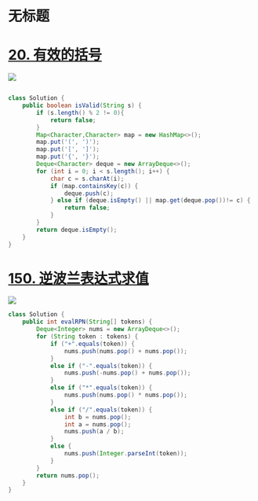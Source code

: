 # 无标题

# [**20. 有效的括号**](https://leetcode.cn/problems/valid-parentheses/)

![](https://kevin-java.oss-cn-hongkong.aliyuncs.com/2025/%E5%B1%8F%E5%B9%95%E6%88%AA%E5%9B%BE%202025-04-21%20220620.png)

```java

class Solution {
    public boolean isValid(String s) {
        if (s.length() % 2 != 0){
            return false;
        }
        Map<Character,Character> map = new HashMap<>();
        map.put('(', ')');
        map.put('[', ']');
        map.put('{', '}');
        Deque<Character> deque = new ArrayDeque<>();
        for (int i = 0; i < s.length(); i++) {
            char c = s.charAt(i);
            if (map.containsKey(c)) {
                deque.push(c);
            } else if (deque.isEmpty() || map.get(deque.pop())!= c) {
                return false;
            }
        }
        return deque.isEmpty();
    }
}
```

# [**150. 逆波兰表达式求值**](https://leetcode.cn/problems/evaluate-reverse-polish-notation/)

![](https://kevin-java.oss-cn-hongkong.aliyuncs.com/2025/%E5%B1%8F%E5%B9%95%E6%88%AA%E5%9B%BE%202025-04-21%20220627.png)

```java
class Solution {
    public int evalRPN(String[] tokens) {
        Deque<Integer> nums = new ArrayDeque<>();
        for (String token : tokens) {
            if ("+".equals(token)) {
                nums.push(nums.pop() + nums.pop());
            }
            else if ("-".equals(token)) {
                nums.push(-nums.pop() + nums.pop());
            }
            else if ("*".equals(token)) {
                nums.push(nums.pop() * nums.pop());
            }
            else if ("/".equals(token)) {
                int b = nums.pop();
                int a = nums.pop();
                nums.push(a / b);
            }
            else {
                nums.push(Integer.parseInt(token));
            }
        }
        return nums.pop();
    }
}
```